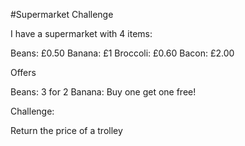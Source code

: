 #Supermarket Challenge

I have a supermarket with 4 items:

Beans: £0.50
Banana: £1
Broccoli: £0.60
Bacon: £2.00

Offers

Beans: 3 for 2
Banana: Buy one get one free!


Challenge:

Return the price of a trolley
